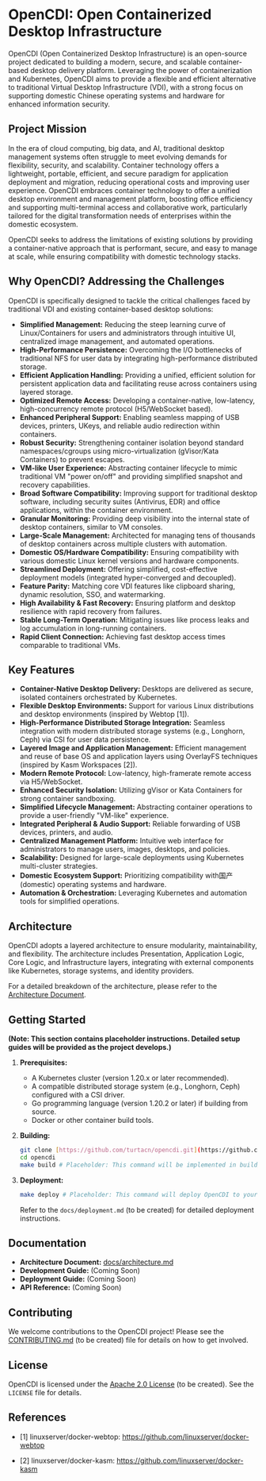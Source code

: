 # OpenCDI: Open Containerized Desktop Infrastructure

OpenCDI (Open Containerized Desktop Infrastructure) is an open-source project dedicated to building a modern, secure, and scalable container-based desktop delivery platform. Leveraging the power of containerization and Kubernetes, OpenCDI aims to provide a flexible and efficient alternative to traditional Virtual Desktop Infrastructure (VDI), with a strong focus on supporting domestic Chinese operating systems and hardware for enhanced information security.

## Project Mission

In the era of cloud computing, big data, and AI, traditional desktop management systems often struggle to meet evolving demands for flexibility, security, and scalability. Container technology offers a lightweight, portable, efficient, and secure paradigm for application deployment and migration, reducing operational costs and improving user experience. OpenCDI embraces container technology to offer a unified desktop environment and management platform, boosting office efficiency and supporting multi-terminal access and collaborative work, particularly tailored for the digital transformation needs of enterprises within the domestic ecosystem.

OpenCDI seeks to address the limitations of existing solutions by providing a container-native approach that is performant, secure, and easy to manage at scale, while ensuring compatibility with domestic technology stacks.

## Why OpenCDI? Addressing the Challenges

OpenCDI is specifically designed to tackle the critical challenges faced by traditional VDI and existing container-based desktop solutions:

* **Simplified Management:** Reducing the steep learning curve of Linux/Containers for users and administrators through intuitive UI, centralized image management, and automated operations.
* **High-Performance Persistence:** Overcoming the I/O bottlenecks of traditional NFS for user data by integrating high-performance distributed storage.
* **Efficient Application Handling:** Providing a unified, efficient solution for persistent application data and facilitating reuse across containers using layered storage.
* **Optimized Remote Access:** Developing a container-native, low-latency, high-concurrency remote protocol (H5/WebSocket based).
* **Enhanced Peripheral Support:** Enabling seamless mapping of USB devices, printers, UKeys, and reliable audio redirection within containers.
* **Robust Security:** Strengthening container isolation beyond standard namespaces/cgroups using micro-virtualization (gVisor/Kata Containers) to prevent escapes.
* **VM-like User Experience:** Abstracting container lifecycle to mimic traditional VM "power on/off" and providing simplified snapshot and recovery capabilities.
* **Broad Software Compatibility:** Improving support for traditional desktop software, including security suites (Antivirus, EDR) and office applications, within the container environment.
* **Granular Monitoring:** Providing deep visibility into the internal state of desktop containers, similar to VM consoles.
* **Large-Scale Management:** Architected for managing tens of thousands of desktop containers across multiple clusters with automation.
* **Domestic OS/Hardware Compatibility:** Ensuring compatibility with various domestic Linux kernel versions and hardware components.
* **Streamlined Deployment:** Offering simplified, cost-effective deployment models (integrated hyper-converged and decoupled).
* **Feature Parity:** Matching core VDI features like clipboard sharing, dynamic resolution, SSO, and watermarking.
* **High Availability & Fast Recovery:** Ensuring platform and desktop resilience with rapid recovery from failures.
* **Stable Long-Term Operation:** Mitigating issues like process leaks and log accumulation in long-running containers.
* **Rapid Client Connection:** Achieving fast desktop access times comparable to traditional VMs.

## Key Features

* **Container-Native Desktop Delivery:** Desktops are delivered as secure, isolated containers orchestrated by Kubernetes.
* **Flexible Desktop Environments:** Support for various Linux distributions and desktop environments (inspired by Webtop [1]).
* **High-Performance Distributed Storage Integration:** Seamless integration with modern distributed storage systems (e.g., Longhorn, Ceph) via CSI for user data persistence.
* **Layered Image and Application Management:** Efficient management and reuse of base OS and application layers using OverlayFS techniques (inspired by Kasm Workspaces [2]).
* **Modern Remote Protocol:** Low-latency, high-framerate remote access via H5/WebSocket.
* **Enhanced Security Isolation:** Utilizing gVisor or Kata Containers for strong container sandboxing.
* **Simplified Lifecycle Management:** Abstracting container operations to provide a user-friendly "VM-like" experience.
* **Integrated Peripheral & Audio Support:** Reliable forwarding of USB devices, printers, and audio.
* **Centralized Management Platform:** Intuitive web interface for administrators to manage users, images, desktops, and policies.
* **Scalability:** Designed for large-scale deployments using Kubernetes multi-cluster strategies.
* **Domestic Ecosystem Support:** Prioritizing compatibility with国产 (domestic) operating systems and hardware.
* **Automation & Orchestration:** Leveraging Kubernetes and automation tools for simplified operations.

## Architecture

OpenCDI adopts a layered architecture to ensure modularity, maintainability, and flexibility. The architecture includes Presentation, Application Logic, Core Logic, and Infrastructure layers, integrating with external components like Kubernetes, storage systems, and identity providers.

For a detailed breakdown of the architecture, please refer to the [Architecture Document](docs/architecture.md).

## Getting Started

**(Note: This section contains placeholder instructions. Detailed setup guides will be provided as the project develops.)**

1.  **Prerequisites:**
    * A Kubernetes cluster (version 1.20.x or later recommended).
    * A compatible distributed storage system (e.g., Longhorn, Ceph) configured with a CSI driver.
    * Go programming language (version 1.20.2 or later) if building from source.
    * Docker or other container build tools.

2.  **Building:**
    ```bash
    git clone [https://github.com/turtacn/opencdi.git](https://github.com/turtacn/opencdi.git)
    cd opencdi
    make build # Placeholder: This command will be implemented in build/Makefile
    ```

3.  **Deployment:**
    ```bash
    make deploy # Placeholder: This command will deploy OpenCDI to your K8s cluster
    ```
    Refer to the `docs/deployment.md` (to be created) for detailed deployment instructions.

## Documentation

* **Architecture Document:** [docs/architecture.md](docs/architecture.md)
* **Development Guide:** (Coming Soon)
* **Deployment Guide:** (Coming Soon)
* **API Reference:** (Coming Soon)

## Contributing

We welcome contributions to the OpenCDI project! Please see the [CONTRIBUTING.md](CONTRIBUTING.md) (to be created) file for details on how to get involved.

## License

OpenCDI is licensed under the [Apache 2.0 License](LICENSE) (to be created). See the `LICENSE` file for details.

## References

- [1] linuxserver/docker-webtop: <https://github.com/linuxserver/docker-webtop>

- [2] linuxserver/docker-kasm: <https://github.com/linuxserver/docker-kasm>

